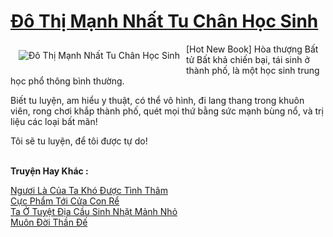 <a href="https://truyenwiki.net/do-thi-manh-nhat-tu-chan-hoc-sinh.35901/" title="Đô Thị Mạnh Nhất Tu Chân Học Sinh"><h1>Đô Thị Mạnh Nhất Tu Chân Học Sinh</h1></a><div style="display:table"><img align="right" style="float: left; padding: 10px;" src="https://truyenwiki.net/a/img/str/src/35901.jpg" alt="Đô Thị Mạnh Nhất Tu Chân Học Sinh">[Hot New Book] Hòa thượng Bất tử Bất khả chiến bại, tái sinh ở thành phố, là một học sinh trung học phổ thông bình thường.<p></p> Biết tu luyện, am hiểu y thuật, có thể vô hình, đi lang thang trong khuôn viên, rong chơi khắp thành phố, quét mọi thứ bằng sức mạnh bùng nổ, và trị liệu các loại bất mãn!<p></p> Tôi sẽ tu luyện, để tôi được tự do!</div><p><br><b>Truyện Hay Khác :</b></p><a href="https://truyenwiki.net/nguoi-la-cua-ta-kho-duoc-tinh-tham.35722/" alt="Ngươi Là Của Ta Khó Được Tình Thâm">Ngươi Là Của Ta Khó Được Tình Thâm</a><br/><a href="https://sangtacviet.wordpress.com/2020/10/22/cuc-pham-toi-cua-con-re/" alt="Cực Phẩm Tới Cửa Con Rể">Cực Phẩm Tới Cửa Con Rể</a><br/><a href="https://sangtacviet.wordpress.com/2020/10/22/ta-o-tuyet-dia-cau-sinh-nhat-manh-nho/" alt="Ta Ở Tuyệt Địa Cầu Sinh Nhặt Mảnh Nhỏ">Ta Ở Tuyệt Địa Cầu Sinh Nhặt Mảnh Nhỏ</a><br/><a href="https://sangtacviet.wordpress.com/2020/10/22/muon-doi-than-de/" alt="Muôn Đời Thần Đế">Muôn Đời Thần Đế</a><br/>